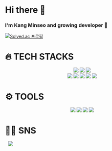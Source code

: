 # Hi there 👋
### I'm Kang Minseo and growing developer 🌱
[![Solved.ac 프로필](http://mazassumnida.wtf/api/v2/generate_badge?boj=vhehddl2212)](https://solved.ac/vhehddl2212)

<h1>🔥 TECH STACKS </h1>
<div align=center> 
  <img src="https://img.shields.io/badge/java-F7819F?style=for-the-badge&logo=java&logoColor=white"> 
  <img src="https://img.shields.io/badge/c++-00599C?style=for-the-badge&logo=c%2B%2B&logoColor=white">
  <img src="https://img.shields.io/badge/python-3776AB?style=for-the-badge&logo=python&logoColor=white"> 
 <br>
  
  <img src="https://img.shields.io/badge/c-0174DF?style=for-the-badge&logo=c&logoColor=white">
  <img src="https://img.shields.io/badge/html5-E34F26?style=for-the-badge&logo=html5&logoColor=white">
  <img src="https://img.shields.io/badge/css-1572B6?style=for-the-badge&logo=css3&logoColor=white">
  <img src="https://img.shields.io/badge/javascript-FACC2E?style=for-the-badge&logo=javascript&logoColor=black">
  <img src="https://img.shields.io/badge/node.js-339933?style=for-the-badge&logo=Node.js&logoColor=white">

  
  <br>
</div>  
 <h1>⚙️ TOOLS  </h1> 
 <div align=center> 
   <img src="https://img.shields.io/badge/git-F05032?style=for-the-badge&logo=git&logoColor=white">
     <img src="https://img.shields.io/badge/intellij IDEA-5F04B4?style=for-the-badge&logo=intellij IDEA&logoColor=white">
       <img src="https://img.shields.io/badge/visual studio code-58ACFA?style=for-the-badge&logo=visual studio code&logoColor=white">
   <img src="https://img.shields.io/badge/amazonaws-232F3E?style=for-the-badge&logo=amazonaws&logoColor=white">
 </div>

<h1>👩‍💻 SNS </h1> 
 <a href="https://instagram.com/mingioes">
    <img 
        src="http://img.shields.io/badge/-Instagram-black?style=for-the-badge&logo=Instagram&link=https://instagram.com/mingioes"
        style="height : auto; margin-left : 10px; margin-right : 10px;"/>
</a>
<!--
**mingioes/mingioes** is a ✨ _special_ ✨ repository because its `README.md` (this file) appears on your GitHub profile.

Here are some ideas to get you started:

- 🔭 I’m currently working on ...
- 🌱 I’m currently learning ...
- 👯 I’m looking to collaborate on ...
- 🤔 I’m looking for help with ...
- 💬 Ask me about ...
- 📫 How to reach me: ...
- 😄 Pronouns: ...
- ⚡ Fun fact: ...
-->
